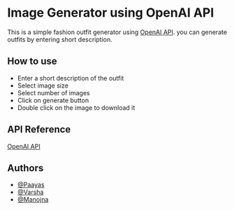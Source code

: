 # Image Generator using OpenAI API

This is a simple fashion outfit generator using [OpenAI API](https://openai.com/api/). you can generate outfits by entering short description.

## How to use

- Enter a short description of the outfit
- Select image size
- Select number of images
- Click on generate button
- Double click on the image to download it

## API Reference

[OpenAI API](https://openai.com/api/)

## Authors

- [@Paayas](https://www.github.com/PAAYAS)
- [@Varsha](https://www.github.com/Varsh-AI)
- [@Manojna](https://github.com/MaNu0631)